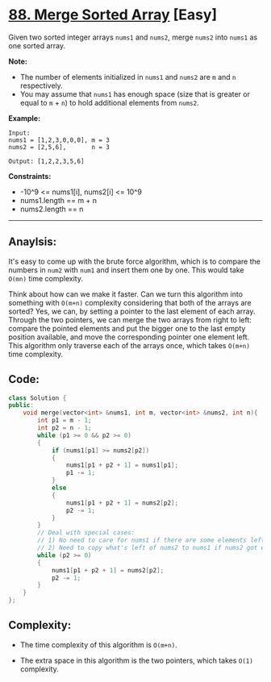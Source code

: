 # [88. Merge Sorted Array](https://leetcode.com/problems/merge-sorted-array/) [Easy]

Given two sorted integer arrays `nums1` and `nums2`, merge `nums2` into `nums1` as one sorted array.

**Note:**

- The number of elements initialized in `nums1` and `nums2` are `m` and `n` respectively.
- You may assume that `nums1` has enough space (size that is greater or equal to `m` + `n`) to hold additional elements from `nums2`.

**Example:**

```
Input:
nums1 = [1,2,3,0,0,0], m = 3
nums2 = [2,5,6],       n = 3

Output: [1,2,2,3,5,6]
```

**Constraints:**

- -10^9 <= nums1[i], nums2[i] <= 10^9
- nums1.length == m + n
- nums2.length == n

-----

## **Anaylsis:**
It's easy to come up with the brute force algorithm, which is to compare the numbers in `num2` with  `num1` and insert them one by one. This would take `O(mn)` time complexity. 

Think about how can we make it faster. Can we turn this algorithm into something with `O(m+n)` complexity considering that both of the arrays are sorted? Yes, we can, by setting a pointer to the last element of each array. Through the two pointers, we can merge the two arrays from right to left: compare the pointed elements and put the bigger one to the last empty position available, and move the corresponding pointer one element left. This algorithm only traverse each of the arrays once, which takes `O(m+n)` time complexity.

## **Code:**
```cpp
class Solution {
public:
    void merge(vector<int> &nums1, int m, vector<int> &nums2, int n){
        int p1 = m - 1;
        int p2 = n - 1;
        while (p1 >= 0 && p2 >= 0)
        {
            if (nums1[p1] >= nums2[p2])
            {
                nums1[p1 + p2 + 1] = nums1[p1];
                p1 -= 1;
            }
            else
            {
                nums1[p1 + p2 + 1] = nums2[p2];
                p2 -= 1;
            }
        }
        // Deal with special cases: 
        // 1) No need to care for nums1 if there are some elements left when nums2 are all merged
        // 2) Need to copy what's left of nums2 to nums1 if nums2 got extra elements when done comparing
        while (p2 >= 0)
        {
            nums1[p1 + p2 + 1] = nums2[p2];
            p2 -= 1;
        }
    }
};
```

## **Complexity:**
- The time complexity of this algorithm is `O(m+n)`.

- The extra space in this algorithm is the two pointers, which takes `O(1)` complexity.
